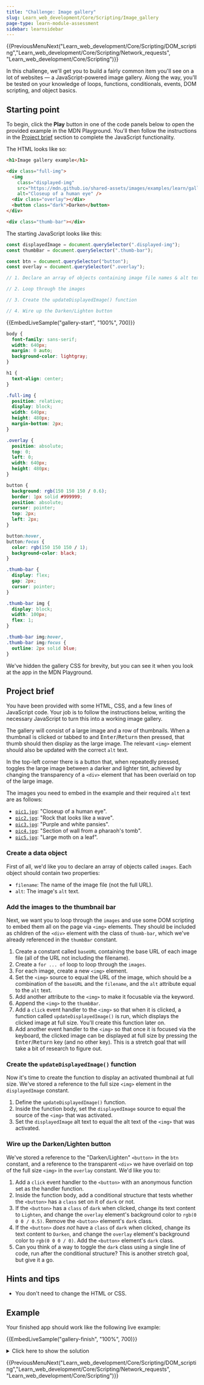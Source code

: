 ```yaml
---
title: "Challenge: Image gallery"
slug: Learn_web_development/Core/Scripting/Image_gallery
page-type: learn-module-assessment
sidebar: learnsidebar
---
```


{{PreviousMenuNext("Learn_web_development/Core/Scripting/DOM_scripting","Learn_web_development/Core/Scripting/Network_requests", "Learn_web_development/Core/Scripting")}}

In this challenge, we'll get you to build a fairly common item you'll see on a lot of websites — a JavaScript-powered image gallery. Along the way, you'll be tested on your knowledge of loops, functions, conditionals, events, DOM scripting, and object basics.

## Starting point

To begin, click the **Play** button in one of the code panels below to open the provided example in the MDN Playground. You'll then follow the instructions in the [Project brief](#project_brief) section to complete the JavaScript functionality.

The HTML looks like so:

```html live-sample___gallery-start live-sample___gallery-finish
<h1>Image gallery example</h1>

<div class="full-img">
  <img
    class="displayed-img"
    src="https://mdn.github.io/shared-assets/images/examples/learn/gallery/pic1.jpg"
    alt="Closeup of a human eye" />
  <div class="overlay"></div>
  <button class="dark">Darken</button>
</div>

<div class="thumb-bar"></div>
```

The starting JavaScript looks like this:

```js live-sample___gallery-start
const displayedImage = document.querySelector(".displayed-img");
const thumbBar = document.querySelector(".thumb-bar");

const btn = document.querySelector("button");
const overlay = document.querySelector(".overlay");

// 1. Declare an array of objects containing image file names & alt text

// 2. Loop through the images

// 3. Create the updateDisplayedImage() function

// 4. Wire up the Darken/Lighten button
```

{{EmbedLiveSample("gallery-start", "100%", 700)}}

```css hidden live-sample___gallery-start live-sample___gallery-finish
body {
  font-family: sans-serif;
  width: 640px;
  margin: 0 auto;
  background-color: lightgray;
}

h1 {
  text-align: center;
}

.full-img {
  position: relative;
  display: block;
  width: 640px;
  height: 480px;
  margin-bottom: 2px;
}

.overlay {
  position: absolute;
  top: 0;
  left: 0;
  width: 640px;
  height: 480px;
}

button {
  background: rgb(150 150 150 / 0.6);
  border: 1px solid #999999;
  position: absolute;
  cursor: pointer;
  top: 2px;
  left: 2px;
}

button:hover,
button:focus {
  color: rgb(150 150 150 / 1);
  background-color: black;
}

.thumb-bar {
  display: flex;
  gap: 2px;
  cursor: pointer;
}

.thumb-bar img {
  display: block;
  width: 100px;
  flex: 1;
}

.thumb-bar img:hover,
.thumb-bar img:focus {
  outline: 2px solid blue;
}
```

We've hidden the gallery CSS for brevity, but you can see it when you look at the app in the MDN Playground.

## Project brief

You have been provided with some HTML, CSS, and a few lines of JavaScript code. Your job is to follow the instructions below, writing the necessary JavaScript to turn this into a working image gallery.

The gallery will consist of a large image and a row of thumbnails. When a thumbnail is clicked or tabbed to and <kbd>Enter</kbd>/<kbd>Return</kbd> then pressed, that thumb should then display as the large image. The relevant `<img>` element should also be updated with the correct `alt` text.

In the top-left corner there is a button that, when repeatedly pressed, toggles the large image between a darker and lighter tint, achieved by changing the transparency of a `<div>` element that has been overlaid on top of the large image.

The images you need to embed in the example and their required `alt` text are as follows:

- [`pic1.jpg`](https://mdn.github.io/shared-assets/images/examples/learn/gallery/pic1.jpg): "Closeup of a human eye".
- [`pic2.jpg`](https://mdn.github.io/shared-assets/images/examples/learn/gallery/pic2.jpg): "Rock that looks like a wave".
- [`pic3.jpg`](https://mdn.github.io/shared-assets/images/examples/learn/gallery/pic3.jpg): "Purple and white pansies".
- [`pic4.jpg`](https://mdn.github.io/shared-assets/images/examples/learn/gallery/pic4.jpg): "Section of wall from a pharaoh's tomb".
- [`pic5.jpg`](https://mdn.github.io/shared-assets/images/examples/learn/gallery/pic5.jpg): "Large moth on a leaf".

### Create a data object

First of all, we'd like you to declare an array of objects called `images`. Each object should contain two properties:

- `filename`: The name of the image file (not the full URL).
- `alt`: The image's `alt` text.

### Add the images to the thumbnail bar

Next, we want you to loop through the `images` and use some DOM scripting to embed them all on the page via `<img>` elements. They should be included as children of the `<div>` element with the class of `thumb-bar`, which we've already referenced in the `thumbBar` constant.

1. Create a constant called `baseURL` containing the base URL of each image file (all of the URL not including the filename).
2. Create a `for ... of` loop to loop through the `images`.
3. For each image, create a new `<img>` element.
4. Set the `<img>` source to equal the URL of the image, which should be a combination of the `baseURL` and the `filename`, and the `alt` attribute equal to the `alt` text.
5. Add another attribute to the `<img>` to make it focusable via the keyword.
6. Append the `<img>` to the `thumbBar`.
7. Add a `click` event handler to the `<img>` so that when it is clicked, a function called `updateDisplayedImage()` is run, which displays the clicked image at full size. You'll create this function later on.
8. Add another event handler to the `<img>` so that once it is focused via the keyboard, the clicked image can be displayed at full size by pressing the <kbd>Enter</kbd>/<kbd>Return</kbd> key (and no other key). This is a stretch goal that will take a bit of research to figure out.

### Create the `updateDisplayedImage()` function

Now it's time to create the function to display an activated thumbnail at full size. We've stored a reference to the full size `<img>` element in the `displayedImage` constant.

1. Define the `updateDisplayedImage()` function.
2. Inside the function body, set the `displayedImage` source to equal the source of the `<img>` that was activated.
3. Set the `displayedImage` alt text to equal the alt text of the `<img>` that was activated.

### Wire up the Darken/Lighten button

We've stored a reference to the "Darken/Lighten" `<button>` in the `btn` constant, and a reference to the transparent `<div>` we have overlaid on top of the full size `<img>` in the `overlay` constant. We'd like you to:

1. Add a `click` event handler to the `<button>` with an anonymous function set as the handler function.
2. Inside the function body, add a conditional structure that tests whether the `<button>` has a `class` set on it of `dark` or not.
3. If the `<button>` has a `class` of `dark` when clicked, change its text content to `Lighten`, and change the `overlay` element's background color to `rgb(0 0 0 / 0.5)`. Remove the `<button>` element's `dark` class.
4. If the `<button>` _does not_ have a `class` of `dark` when clicked, change its text content to `Darken`, and change the `overlay` element's background color to `rgb(0 0 0 / 0)`. Add the `<button>` element's `dark` class.
5. Can you think of a way to toggle the `dark` class using a single line of code, run after the conditional structure? This is another stretch goal, but give it a go.

## Hints and tips

- You don't need to change the HTML or CSS.

## Example

Your finished app should work like the following live example:

{{EmbedLiveSample("gallery-finish", "100%", 700)}}

<details>
<summary>Click here to show the solution</summary>

The finished JavaScript should look something like this:

```js live-sample___gallery-finish
const displayedImage = document.querySelector(".displayed-img");
const thumbBar = document.querySelector(".thumb-bar");

const btn = document.querySelector("button");
const overlay = document.querySelector(".overlay");

// 1. Declare an array of objects containing image file names & alt text

const images = [
  { filename: "pic1.jpg", alt: "Closeup of a human eye" },
  { filename: "pic2.jpg", alt: "Rock that looks like a wave" },
  { filename: "pic3.jpg", alt: "Purple and white pansies" },
  { filename: "pic4.jpg", alt: "Section of wall from a pharaoh's tomb" },
  { filename: "pic5.jpg", alt: "Large moth on a leaf" },
];

// 2. Loop through the images

// 2a. Create a baseURL constant containing the baseURL of the images
const baseURL =
  "https://mdn.github.io/shared-assets/images/examples/learn/gallery/";

// 2b. Loop through the images using a for...of loop
for (const image of images) {
  // 2c. Create a new image element
  const newImage = document.createElement("img");
  // 2d. Set the source and alt text for the image
  newImage.src = `${baseURL}${image.filename}`;
  newImage.alt = image.alt;
  // 2e. Make the image focusable via the keyboard
  newImage.tabIndex = "0";
  // 2f. Append the image as a child of the thumbBar
  thumbBar.appendChild(newImage);
  // 2g. Update the display to show the image full size when a thumb is clicked
  newImage.addEventListener("click", updateDisplayedImage);
  // 2h. Update the display to show the image full size when the "Enter" key
  // is pressed after it has been focused
  newImage.addEventListener("keydown", (e) => {
    if (e.code === "Enter") {
      updateDisplayedImage(e);
    }
  });
}

// 3. Create the updateDisplayedImage() function

function updateDisplayedImage(e) {
  displayedImage.src = e.target.src;
  displayedImage.alt = e.target.alt;
}

// 4. Wire up the Darken/Lighten button

// 4a. Add a click event listener on the button
btn.addEventListener("click", () => {
  // 4b. If the button has a "dark" class set,
  // change text to "Lighten" and make the overlay darker
  if (btn.classList.contains("dark")) {
    btn.textContent = "Lighten";
    overlay.style.backgroundColor = "rgb(0 0 0 / 0.5)";
  } else {
    // 4b. Else, change text to "Darken" and make
    // the overlay lighter
    btn.textContent = "Darken";
    overlay.style.backgroundColor = "rgb(0 0 0 / 0)";
  }
  // 4c. Toggle the class ready for the next button press
  btn.classList.toggle("dark");
});
```

</details>

{{PreviousMenuNext("Learn_web_development/Core/Scripting/DOM_scripting","Learn_web_development/Core/Scripting/Network_requests", "Learn_web_development/Core/Scripting")}}
